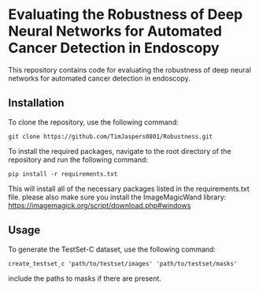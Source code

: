 # Evaluating the Robustness of Deep Neural Networks for Automated Cancer Detection in Endoscopy
This repository contains code for evaluating the robustness of deep neural networks for automated cancer detection in endoscopy.

## Installation
To clone the repository, use the following command:

```
git clone https://github.com/TimJaspers0801/Robustness.git
```
To install the required packages, navigate to the root directory of the repository and run the following command:

```
pip install -r requirements.txt
```
This will install all of the necessary packages listed in the requirements.txt file. please also make sure you install the ImageMagicWand library:
https://imagemagick.org/script/download.php#windows

## Usage
To generate the TestSet-C dataset, use the following command:
```
create_testset_c 'path/to/testset/images' 'path/to/testset/masks'
```
include the paths to masks if there are present.

